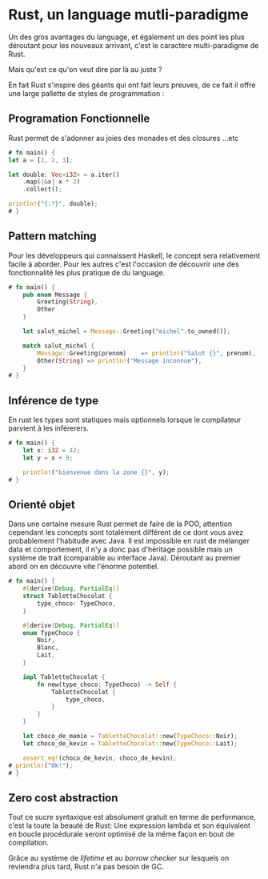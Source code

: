 # Rust, un language mutli-paradigme

Un des gros avantages du language, et également un des point les plus déroutant pour les nouveaux arrivant, c'est le caractère multi-paradigme de Rust.

Mais qu'est ce qu'on veut dire par là au juste ? 

En fait Rust s'inspire des géants qui ont fait leurs preuves, de ce fait il offre une large pallette de styles de programmation : 


## Programation Fonctionnelle

Rust permet de s'adonner au joies des monades et des closures ...etc

```rust
# fn main() {
let a = [1, 2, 3];

let double: Vec<i32> = a.iter()
    .map(|&x| x * 2)
    .collect();

println!("{:?}", double);
# }
```
## Pattern matching

Pour les développeurs qui connaissent Haskell, le concept sera relativement facile à aborder. Pour les autres c'est l'occasion de découvrir une des fonctionnalité les plus pratique de du language.

```rust
# fn main() {
    pub enum Message {
        Greeting(String),
        Other
    }

    let salut_michel = Message::Greeting("michel".to_owned());

    match salut_michel {
        Message::Greeting(prenom)    => println!("Salut {}", prenom),
        Other(String) => println!("Message inconnue"),
    }
# }
```

## Inférence de type

En rust les types sont statiques mais optionnels lorsque le compilateur parvient à les inférerers.

```rust
# fn main() {
    let x: i32 = 42;
    let y = x + 9;

    println!("bienvenue dans la zone {}", y);
# }
```

## Orienté objet 

Dans une certaine mesure Rust permet de faire de la POO, attention cependant les concepts sont totalement différent de ce dont vous avez probablement l'habitude avec Java. 
Il est impossible en rust de mélanger data et comportement, il n'y a donc pas d'héritage possible mais un système de trait (comparable au interface Java). 
Déroutant au premier abord on en découvre vite l'énorme potentiel.  

```rust 
# fn main() {
    #[derive(Debug, PartialEq)]
    struct TabletteChocolat {
        type_choco: TypeChoco, 
    }

    #[derive(Debug, PartialEq)]
    enum TypeChoco {
        Noir,
        Blanc,
        Lait,
    }

    impl TabletteChocolat {
        fn new(type_choco: TypeChoco) -> Self {
            TabletteChocolat {
                type_choco,
            }
        }
    }

    let choco_de_mamie = TabletteChocolat::new(TypeChoco::Noir);
    let choco_de_kevin = TabletteChocolat::new(TypeChoco::Lait);

    assert_eq!(choco_de_kevin, choco_de_kevin); 
# println!("Ok!");
# }
```

## Zero cost abstraction

Tout ce sucre syntaxique est absolument gratuit en terme de performance, c'est la toute la beauté de Rust: Une expression lambda et son équivalent en boucle procédurale seront optimisé de la même façon en bout de compilation. 

Grâce au système de *lifetime* et au *borrow checker* sur lesquels on reviendra plus tard, Rust n'a pas besoin de GC.


